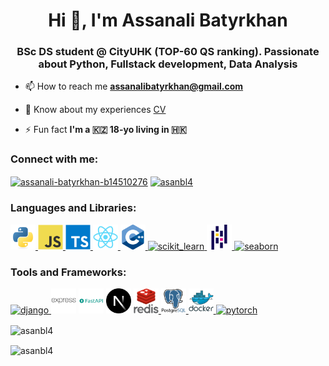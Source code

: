 <h1 align="center">Hi 👋, I'm Assanali Batyrkhan</h1>
<h3 align="center">BSc DS student @ CityUHK (TOP-60 QS ranking). Passionate about Python, Fullstack development, Data Analysis</h3>

- 📫 How to reach me **assanalibatyrkhan@gmail.com**

[//]: <> (https://drive.google.com/drive/folders/1aIrjtDmxFuWmsRxiAvcNbESpgsRMrAoC?usp=sharing)
- 📄 Know about my experiences [CV](https://assanali.vercel.app/Assanali_Batyrkhan_CV_comp_science.pdf)

- ⚡ Fun fact **I'm a 🇰🇿 18-yo living in 🇭🇰**

<h3 align="left">Connect with me:</h3>
<p align="left">
<a href="https://linkedin.com/in/assanali-batyrkhan-b14510276" target="blank"><img align="center" src="https://raw.githubusercontent.com/rahuldkjain/github-profile-readme-generator/master/src/images/icons/Social/linked-in-alt.svg" alt="assanali-batyrkhan-b14510276" height="30" width="40" /></a>
<a href="https://www.leetcode.com/asanbl4" target="blank"><img align="center" src="https://raw.githubusercontent.com/rahuldkjain/github-profile-readme-generator/master/src/images/icons/Social/leet-code.svg" alt="asanbl4" height="30" width="40" /></a>

</p>

<h3 align="left">Languages and Libraries:</h3>
<p align="left">
  <a href="https://www.python.org" target="_blank" rel="noreferrer"> <img src="https://raw.githubusercontent.com/devicons/devicon/master/icons/python/python-original.svg" alt="python" width="40" height="40"/> </a>
  <a href="https://developer.mozilla.org/en-US/docs/Web/JavaScript" target="_blank" rel="noreferrer"> <img src="https://raw.githubusercontent.com/devicons/devicon/master/icons/javascript/javascript-original.svg" alt="javascript" width="40" height="40"/> </a>
  <a href="https://www.typescriptlang.org/" target="_blank" rel="noreferrer"> <img src="https://raw.githubusercontent.com/devicons/devicon/master/icons/typescript/typescript-original.svg" alt="typescript" width="40" height="40"/> </a> 
    <a href="https://react.dev" target="_blank" rel="noreferrer"> <img src="https://github.com/devicons/devicon/blob/ca28c779441053191ff11710fe24a9e6c23690d6/icons/react/react-original.svg" alt="typescript" width="40" height="40"/> </a> 
    <a href="https://www.w3schools.com/cpp/" target="_blank" rel="noreferrer"> <img src="https://raw.githubusercontent.com/devicons/devicon/master/icons/cplusplus/cplusplus-original.svg" alt="cplusplus" width="40" height="40"/> </a>
  <a href="https://scikit-learn.org/" target="_blank" rel="noreferrer"> <img src="https://upload.wikimedia.org/wikipedia/commons/0/05/Scikit_learn_logo_small.svg" alt="scikit_learn" width="40" height="40"/> </a>
    <a href="https://pandas.pydata.org/" target="_blank" rel="noreferrer"> <img src="https://raw.githubusercontent.com/devicons/devicon/2ae2a900d2f041da66e950e4d48052658d850630/icons/pandas/pandas-original.svg" alt="pandas" width="40" height="40"/> </a>
  <a href="https://seaborn.pydata.org/" target="_blank" rel="noreferrer"> <img src="https://seaborn.pydata.org/_images/logo-mark-lightbg.svg" alt="seaborn" width="40" height="40"/> </a>
</p>

<h3 align="left">Tools and Frameworks:</h3>
<p align="left">
  <a href="https://www.djangoproject.com/" target="_blank" rel="noreferrer"> <img src="https://cdn.worldvectorlogo.com/logos/django.svg" alt="django" width="40" height="40"/> </a> 
  <a href="https://expressjs.com" target="_blank" rel="noreferrer"> <img src= "https://github.com/devicons/devicon/blob/ca28c779441053191ff11710fe24a9e6c23690d6/icons/express/express-original-wordmark.svg" width="40" height="40"/></a>
  <a href="https://fastapi.tiangolo.com/" target="_blank" rel="noreferrer"> <img src= "https://github.com/devicons/devicon/blob/ca28c779441053191ff11710fe24a9e6c23690d6/icons/fastapi/fastapi-original-wordmark.svg" width="40" height="40"/></a>
  <a href="https://nextjs.org" target="_blank" rel="noreferrer"> <img src= "https://github.com/devicons/devicon/blob/ca28c779441053191ff11710fe24a9e6c23690d6/icons/nextjs/nextjs-original.svg" width="40" height="40"/></a>
  <a href="https://redis.io" target="_blank" rel="noreferrer"> <img src="https://raw.githubusercontent.com/devicons/devicon/master/icons/redis/redis-original-wordmark.svg" alt="redis" width="40" height="40"/> </a>
  <a href="https://www.postgresql.org" target="_blank" rel="noreferrer"> <img src="https://raw.githubusercontent.com/devicons/devicon/master/icons/postgresql/postgresql-original-wordmark.svg" alt="postgresql" width="40" height="40"/> </a> 
  <a href="https://www.docker.com/" target="_blank" rel="noreferrer"> <img src="https://raw.githubusercontent.com/devicons/devicon/master/icons/docker/docker-original-wordmark.svg" alt="docker" width="40" height="40"/> </a> 
  <a href="https://pytorch.org/" target="_blank" rel="noreferrer"> <img src="https://www.vectorlogo.zone/logos/pytorch/pytorch-icon.svg" alt="pytorch" width="40" height="40"/> </a>
</p>

<p><img align="center" src="https://github-readme-stats.vercel.app/api/top-langs?username=asanbl4&show_icons=true&theme=dark&locale=en&layout=compact" alt="asanbl4" /></p>

<p><img align="center" src="https://github-readme-streak-stats.herokuapp.com/?user=asanbl4&theme=dark" alt="asanbl4" /></p>



[//]: <> ()
